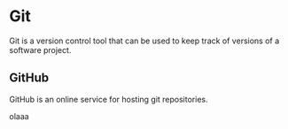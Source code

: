 # Git

Git is a version control tool that can be used to keep track of versions of a software project.

## GitHub

GitHub is an online service for hosting git repositories.

olaaa
